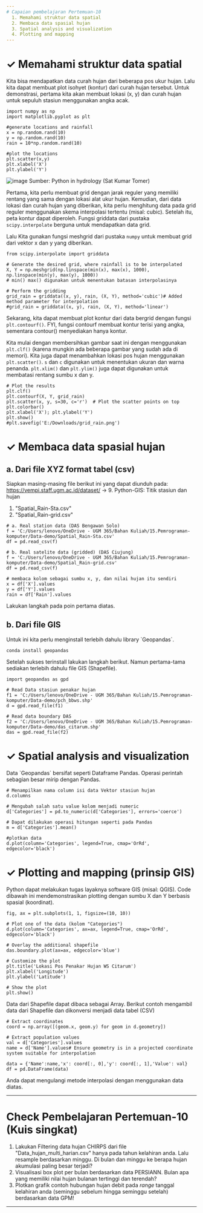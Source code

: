 ```yaml
---
# Capaian pembelajaran Pertemuan-10
  1. Memahami struktur data spatial
  2. Membaca data spasial hujan
  3. Spatial analysis and visualization 
  4. Plotting and mapping
---
```


<h1>&#x2713; Memahami struktur data spatial </h1>
Kita bisa mendapatkan data curah hujan dari beberapa pos ukur hujan. Lalu kita dapat membuat plot isohyet (kontur) dari curah hujan tersebut. 
Untuk demonstrasi, pertama kita akan membuat lokasi (x, y) dan curah hujan untuk sepuluh stasiun menggunakan angka acak.

```{python}
import numpy as np
import matplotlib.pyplot as plt

#generate locations and rainfall
x = np.random.rand(10)
y = np.random.rand(10)
rain = 10*np.random.rand(10)

#plot the locations
plt.scatter(x,y)
plt.xlabel('X')
plt.ylabel('Y')
```
![image](https://github.com/vempi/course-python-programming/assets/34568583/9c15d6be-16bf-4f0b-8baa-a8d4808b76c0)
Sumber: Python in hydrology (Sat Kumar Tomer)

Pertama, kita perlu membuat grid dengan jarak reguler yang memiliki rentang yang sama dengan lokasi alat ukur hujan. 
Kemudian, dari data lokasi dan curah hujan yang diberikan, kita perlu menghitung data pada grid reguler menggunakan skema interpolasi tertentu (misal: cubic). 
Setelah itu, peta kontur dapat diperoleh. Fungsi griddata dari pustaka `scipy.interpolate` berguna untuk mendapatkan data grid. 

Lalu Kita gunakan fungsi meshgrid dari pustaka `numpy` untuk membuat grid dari vektor x dan y yang diberikan.

```{python}
from scipy.interpolate import griddata

# Generate the desired grid, where rainfall is to be interpolated
X, Y = np.meshgrid(np.linspace(min(x), max(x), 1000), np.linspace(min(y), max(y), 1000))
# min() max() digunakan untuk menentukan batasan interpolasinya

# Perform the gridding
grid_rain = griddata((x, y), rain, (X, Y), method='cubic')# Added method parameter for interpolation
#grid_rain = griddata((x, y), rain, (X, Y), method='linear')

```
Sekarang, kita dapat membuat plot kontur dari data bergrid dengan fungsi `plt.contourf()`. 
FYI, fungsi contourf membuat kontur terisi yang angka, sementara contour() menyediakan hanya kontur. 

Kita mulai dengan membersihkan gambar saat ini dengan menggunakan `plt.clf()` (karena mungkin ada beberapa gambar yang sudah ada di memori).
Kita juga dapat menambahkan lokasi pos  hujan menggunakan `plt.scatter()`. `s` dan `c` digunakan untuk menentukan ukuran dan warna penanda. 
`plt.xlim()` dan `plt.ylim()` juga dapat digunakan untuk membatasi rentang sumbu x dan y.

```{python}
# Plot the results
plt.clf()
plt.contourf(X, Y, grid_rain)
plt.scatter(x, y, s=30, c='r')  # Plot the scatter points on top
plt.colorbar()
plt.xlabel('X'); plt.ylabel('Y')
plt.show()
#plt.savefig('E:/Downloads/grid_rain.png')
```

<h1>&#x2713; Membaca data spasial hujan </h1>

<h2> a. Dari file XYZ format tabel (csv) </h2>

Siapkan masing-masing file berikut ini yang dapat diunduh pada:
https://vempi.staff.ugm.ac.id/dataset/ -> 9. Python-GIS: Titik stasiun dan hujan

1. "Spatial_Rain-Sta.csv"
2. "Spatial_Rain-grid.csv"

```{python}
# a. Real station data (DAS Bengawan Solo)
f = 'C:/Users/lenovo/OneDrive - UGM 365/Bahan Kuliah/15.Pemrograman-komputer/Data-demo/Spatial_Rain-Sta.csv'
df = pd.read_csv(f)

# b. Real satelite data (gridded) (DAS Ciujung)
f = 'C:/Users/lenovo/OneDrive - UGM 365/Bahan Kuliah/15.Pemrograman-komputer/Data-demo/Spatial_Rain-grid.csv'
df = pd.read_csv(f)

# membaca kolom sebagai sumbu x, y, dan nilai hujan itu sendiri
x = df['X'].values
y = df['Y'].values
rain = df['Rain'].values
```

Lakukan langkah pada poin pertama diatas.

<h2> b. Dari file GIS </h2>
Untuk ini kita perlu menginstall terlebih dahulu library `Geopandas`.

```{python}
conda install geopandas
```

Setelah sukses terinstall lakukan langkah berikut. 
Namun pertama-tama sediakan terlebih dahulu file GIS (Shapefile).

```{python}
import geopandas as gpd

# Read Data stasiun penakar hujan
f1 = 'C:/Users/lenovo/OneDrive - UGM 365/Bahan Kuliah/15.Pemrograman-komputer/Data-demo/pch_bbws.shp'
d = gpd.read_file(f1)

# Read data boundary DAS
f2 = 'C:/Users/lenovo/OneDrive - UGM 365/Bahan Kuliah/15.Pemrograman-komputer/Data-demo/das_citarum.shp'
das = gpd.read_file(f2)
```


<h1>&#x2713; Spatial analysis and visualization  </h1>
Data `Geopandas` bersifat seperti Dataframe Pandas. Operasi perintah sebagian besar mirip dengan Pandas.

```{python}
# Menampilkan nama column isi data Vektor stasiun hujan
d.columns

# Mengubah salah satu value kolom menjadi numeric
d['Categories'] = pd.to_numeric(d['Categories'], errors='coerce')

# Dapat dilakukan operasi hitungan seperti pada Pandas
m = d['Categories'].mean()

#plotkan data
d.plot(column='Categories', legend=True, cmap='OrRd', edgecolor='black')

```

<h1>&#10003; Plotting and mapping (prinsip GIS) </h1>
Python dapat melakukan tugas layaknya software GIS (misal: QGIS).
Code dibawah ini mendemonstrasikan plotting dengan sumbu X dan Y berbasis spasial (koordinat).

```{python}
fig, ax = plt.subplots(1, 1, figsize=(10, 10))

# Plot one of the data (kolom "Categories")
d.plot(column='Categories', ax=ax, legend=True, cmap='OrRd', edgecolor='black')

# Overlay the additional shapefile
das.boundary.plot(ax=ax, edgecolor='blue')

# Customize the plot
plt.title('Lokasi Pos Penakar Hujan WS Citarum')
plt.xlabel('Longitude')
plt.ylabel('Latitude')

# Show the plot
plt.show()

```

Data dari Shapefile dapat dibaca sebagai Array.
Berikut contoh mengambil data dari Shapefile dan dikonversi menjadi data tabel (CSV)

```{python}
# Extract coordinates
coord = np.array([(geom.x, geom.y) for geom in d.geometry])

# Extract population values
val = d['Categories'].values 
name = d['Name'].values# Ensure geometry is in a projected coordinate system suitable for interpolation

data = {'Name':name,'x': coord[:, 0],'y': coord[:, 1],'Value': val}
df = pd.DataFrame(data)
```
Anda dapat mengulangi metode interpolasi dengan menggunakan data diatas.

---
# Check Pembelajaran Pertemuan-10 (Kuis singkat)
  1. Lakukan Filtering data hujan CHIRPS dari file "Data_hujan_multi_harian.csv" hanya pada tahun kelahiran anda. Lalu resample berdasarkan minggu. Di bulan dan minggu ke berapa hujan akumulasi paling besar terjadi?
  2. Visualisasi box plot per bulan berdasarkan data PERSIANN. Bulan apa yang memiliki nilai hujan bulanan tertinggi dan terendah?
  3. Plotkan grafik contoh hubungan hujan debit pada _range_ tanggal kelahiran anda (seminggu sebelum hingga seminggu setelah) berdasarkan data GPM!  
---

